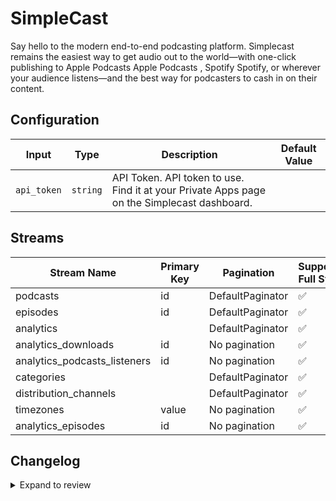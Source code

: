 # SimpleCast
Say hello to the modern end-to-end podcasting platform. Simplecast remains the easiest way to get audio out to the world—with one-click publishing to Apple Podcasts Apple Podcasts , Spotify Spotify, or wherever your audience listens—and the best way for podcasters to cash in on their content.

## Configuration

| Input | Type | Description | Default Value |
|-------|------|-------------|---------------|
| `api_token` | `string` | API Token. API token to use. Find it at your Private Apps page on the Simplecast dashboard. |  |

## Streams
| Stream Name | Primary Key | Pagination | Supports Full Sync | Supports Incremental |
|-------------|-------------|------------|---------------------|----------------------|
| podcasts | id | DefaultPaginator | ✅ |  ❌  |
| episodes | id | DefaultPaginator | ✅ |  ❌  |
| analytics |  | DefaultPaginator | ✅ |  ❌  |
| analytics_downloads | id | No pagination | ✅ |  ❌  |
| analytics_podcasts_listeners | id | No pagination | ✅ |  ❌  |
| categories |  | DefaultPaginator | ✅ |  ❌  |
| distribution_channels |  | DefaultPaginator | ✅ |  ❌  |
| timezones | value | No pagination | ✅ |  ❌  |
| analytics_episodes | id | No pagination | ✅ |  ❌  |

## Changelog

<details>
  <summary>Expand to review</summary>

| Version          | Date              | Pull Request | Subject        |
|------------------|-------------------|--------------|----------------|
| 0.0.19 | 2025-04-05 | [57470](https://github.com/airbytehq/airbyte/pull/57470) | Update dependencies |
| 0.0.18 | 2025-03-29 | [56884](https://github.com/airbytehq/airbyte/pull/56884) | Update dependencies |
| 0.0.17 | 2025-03-22 | [56264](https://github.com/airbytehq/airbyte/pull/56264) | Update dependencies |
| 0.0.16 | 2025-03-09 | [55649](https://github.com/airbytehq/airbyte/pull/55649) | Update dependencies |
| 0.0.15 | 2025-03-01 | [54490](https://github.com/airbytehq/airbyte/pull/54490) | Update dependencies |
| 0.0.14 | 2025-02-15 | [54049](https://github.com/airbytehq/airbyte/pull/54049) | Update dependencies |
| 0.0.13 | 2025-02-08 | [53548](https://github.com/airbytehq/airbyte/pull/53548) | Update dependencies |
| 0.0.12 | 2025-02-01 | [53086](https://github.com/airbytehq/airbyte/pull/53086) | Update dependencies |
| 0.0.11 | 2025-01-25 | [52400](https://github.com/airbytehq/airbyte/pull/52400) | Update dependencies |
| 0.0.10 | 2025-01-18 | [52001](https://github.com/airbytehq/airbyte/pull/52001) | Update dependencies |
| 0.0.9 | 2025-01-11 | [51433](https://github.com/airbytehq/airbyte/pull/51433) | Update dependencies |
| 0.0.8 | 2024-12-28 | [50765](https://github.com/airbytehq/airbyte/pull/50765) | Update dependencies |
| 0.0.7 | 2024-12-21 | [50331](https://github.com/airbytehq/airbyte/pull/50331) | Update dependencies |
| 0.0.6 | 2024-12-14 | [49772](https://github.com/airbytehq/airbyte/pull/49772) | Update dependencies |
| 0.0.5 | 2024-12-12 | [49381](https://github.com/airbytehq/airbyte/pull/49381) | Update dependencies |
| 0.0.4 | 2024-12-11 | [49129](https://github.com/airbytehq/airbyte/pull/49129) | Starting with this version, the Docker image is now rootless. Please note that this and future versions will not be compatible with Airbyte versions earlier than 0.64 |
| 0.0.3 | 2024-10-29 | [47777](https://github.com/airbytehq/airbyte/pull/47777) | Update dependencies |
| 0.0.2 | 2024-10-28 | [47571](https://github.com/airbytehq/airbyte/pull/47571) | Update dependencies |
| 0.0.1 | 2024-10-03 | | Initial release by [@parthiv11](https://github.com/parthiv11) via Connector Builder |

</details>
